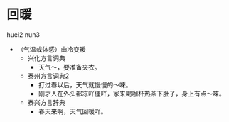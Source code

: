 # 回暖
huei2 nun3
+ （气温或体感）由冷变暖
  * 兴化方言词典
    - 天气～，要准备夹衣。
  * 泰州方言词典2
    - 打过春以后，天气就慢慢的～唻。
    - 刚才人在外头都冻吖僵吖，家来喝咖杯热茶下肚子，身上有点～唻。
  * 泰兴方言辞典
    - 春天来啊，天气回暖吖。
